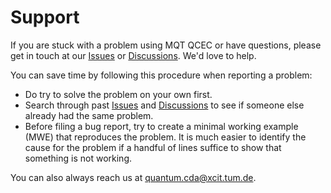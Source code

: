 # Support

If you are stuck with a problem using MQT QCEC or have questions, please get in touch at our [Issues](https://github.com/munich-quantum-toolkit/qcec/issues) or [Discussions](https://github.com/munich-quantum-toolkit/qcec/discussions). We'd love to help.

You can save time by following this procedure when reporting a problem:

- Do try to solve the problem on your own first.
- Search through past [Issues](https://github.com/munich-quantum-toolkit/qcec/issues) and [Discussions](https://github.com/munich-quantum-toolkit/qcec/discussions) to see if someone else already had the same problem.
- Before filing a bug report, try to create a minimal working example (MWE) that reproduces the problem. It is much easier to identify the cause for the problem if a handful of lines suffice to show that something is not working.

You can also always reach us at [quantum.cda@xcit.tum.de](mailto:quantum.cda@xcit.tum.de).
